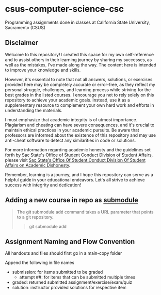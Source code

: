 # csus-computer-science-csc

Programming assignments done in classes at California State University, Sacramento (CSUS)

## Disclaimer 

Welcome to this repository! I created this space for my own self-reference and to assist others in their learning journey by sharing my successes, as well as the mistakes, I've made along the way. The content here is intended to improve your knowledge and skills.

However, it's essential to note that not all answers, solutions, or exercises provided here may be completely accurate or error-free, as they reflect my personal struggle, challenges, and learning process while striving for the best grades in the listed courses. I encourage you not to rely solely on this repository to achieve your academic goals. Instead, use it as a supplementary resource to complement your own hard work and efforts in understanding the materials.

I must emphasize that academic integrity is of utmost importance. Plagiarism and cheating can have severe consequences, and it's crucial to maintain ethical practices in your academic pursuits. Be aware that professors are informed about the existence of this repository and may use anti-cheat software to detect any similarities in code or solutions.

For more information regarding academic honesty and the guidelines set forth by Sac State's Office of Student Conduct Division of Student Affairs, please visit [Sac State's Office Of Student Conduct Division Of Student Affairs on Academic Dishonesty]( https://www.csus.edu/student-affairs/student-conduct/academic-dishonesty.html).

Remember, learning is a journey, and I hope this repository can serve as a helpful guide in your educational endeavors. Let's all strive to achieve success with integrity and dedication!

## Adding a new course in repo as [submodule](https://www.atlassian.com/git/tutorials/git-submodule)

>The git submodule add command takes a URL parameter that points to a git repository.
>>git submodule add

## Assignment Naming and Flow Convention

All handouts and files should first go in a main-copy folder

Append the following in file names

- submission: for items submitted to be graded
  - attempt ##: for items that can be submitted multiple times
- graded: returned submitted assignment/exercise/exam/quiz
- solution: instructor provided solutions for respective item

